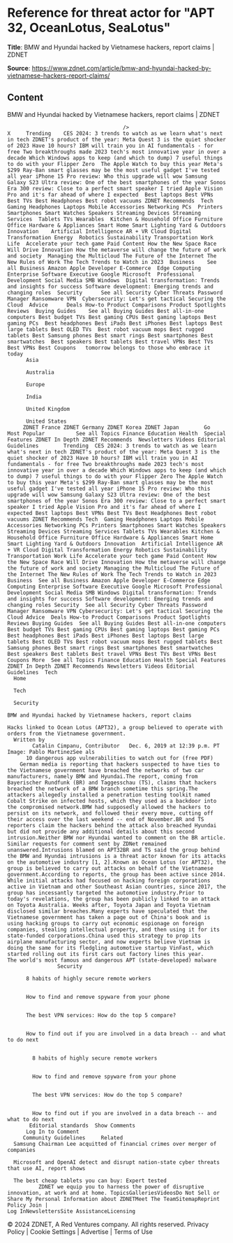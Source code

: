 # Reference for threat actor for "APT 32, OceanLotus, SeaLotus"

**Title**: BMW and Hyundai hacked by Vietnamese hackers, report claims | ZDNET

**Source**: https://www.zdnet.com/article/bmw-and-hyundai-hacked-by-vietnamese-hackers-report-claims/

## Content




BMW and Hyundai hacked by Vietnamese hackers, report claims | ZDNET


                                         />                                                                                                                                                                                                     X     Trending    CES 2024: 3 trends to watch as we learn what's next in tech ZDNET's product of the year: Meta Quest 3 is the quiet shocker of 2023 Have 10 hours? IBM will train you in AI fundamentals - for free Two breakthroughs made 2023 tech's most innovative year in over a decade Which Windows apps to keep (and which to dump) 7 useful things to do with your Flipper Zero  The Apple Watch to buy this year Meta's $299 Ray-Ban smart glasses may be the most useful gadget I've tested all year iPhone 15 Pro review: Who this upgrade will wow Samsung Galaxy S23 Ultra review: One of the best smartphones of the year Sonos Era 300 review: Close to a perfect smart speaker I tried Apple Vision Pro and it's far ahead of where I expected  Best laptops Best VPNs Best TVs Best Headphones Best robot vacuums ZDNET Recommends  Tech    Gaming Headphones Laptops Mobile Accessories Networking PCs  Printers Smartphones Smart Watches Speakers Streaming Devices Streaming Services  Tablets TVs Wearables  Kitchen & Household Office Furniture Office Hardware & Appliances Smart Home Smart Lighting Yard & Outdoors  Innovation    Artificial Intelligence AR + VR Cloud Digital Transformation Energy  Robotics Sustainability Transportation Work Life  Accelerate your tech game Paid Content How the New Space Race Will Drive Innovation How the metaverse will change the future of work and society  Managing the Multicloud The Future of the Internet The New Rules of Work The Tech Trends to Watch in 2023  Business    See all Business Amazon Apple Developer E-Commerce  Edge Computing Enterprise Software Executive Google Microsoft  Professional Development Social Media SMB Windows  Digital transformation: Trends and insights for success Software development: Emerging trends and changing roles  Security      See all Security Cyber Threats Password Manager Ransomware VPN  Cybersecurity: Let's get tactical Securing the Cloud  Advice      Deals How-to Product Comparisons Product Spotlights Reviews  Buying Guides    See all Buying Guides Best all-in-one computers Best budget TVs Best gaming CPUs Best gaming laptops Best gaming PCs  Best headphones Best iPads Best iPhones Best laptops Best large tablets Best OLED TVs  Best robot vacuum mops Best rugged tablets Best Samsung phones Best smart rings Best smartphones Best smartwatches  Best speakers Best tablets Best travel VPNs Best TVs Best VPNs Best Coupons   tomorrow belongs to those who embrace it today       
          Asia
        
          Australia
        
          Europe
        
          India
        
          United Kingdom
        
          United States
         ZDNET France ZDNET Germany ZDNET Korea ZDNET Japan        Go  Most Popular          See all Topics Finance Education Health  Special Features ZDNET In Depth ZDNET Recommends  Newsletters Videos Editorial Guidelines        Trending  CES 2024: 3 trends to watch as we learn what's next in tech ZDNET's product of the year: Meta Quest 3 is the quiet shocker of 2023 Have 10 hours? IBM will train you in AI fundamentals - for free Two breakthroughs made 2023 tech's most innovative year in over a decade Which Windows apps to keep (and which to dump) 7 useful things to do with your Flipper Zero The Apple Watch to buy this year Meta's $299 Ray-Ban smart glasses may be the most useful gadget I've tested all year iPhone 15 Pro review: Who this upgrade will wow Samsung Galaxy S23 Ultra review: One of the best smartphones of the year Sonos Era 300 review: Close to a perfect smart speaker I tried Apple Vision Pro and it's far ahead of where I expected Best laptops Best VPNs Best TVs Best Headphones Best robot vacuums ZDNET Recommends Tech  Gaming Headphones Laptops Mobile Accessories Networking PCs Printers Smartphones Smart Watches Speakers Streaming Devices Streaming Services Tablets TVs Wearables Kitchen & Household Office Furniture Office Hardware & Appliances Smart Home Smart Lighting Yard & Outdoors Innovation  Artificial Intelligence AR + VR Cloud Digital Transformation Energy Robotics Sustainability Transportation Work Life Accelerate your tech game Paid Content How the New Space Race Will Drive Innovation How the metaverse will change the future of work and society Managing the Multicloud The Future of the Internet The New Rules of Work The Tech Trends to Watch in 2023 Business  See all Business Amazon Apple Developer E-Commerce Edge Computing Enterprise Software Executive Google Microsoft Professional Development Social Media SMB Windows Digital transformation: Trends and insights for success Software development: Emerging trends and changing roles Security  See all Security Cyber Threats Password Manager Ransomware VPN Cybersecurity: Let's get tactical Securing the Cloud Advice  Deals How-to Product Comparisons Product Spotlights Reviews Buying Guides  See all Buying Guides Best all-in-one computers Best budget TVs Best gaming CPUs Best gaming laptops Best gaming PCs Best headphones Best iPads Best iPhones Best laptops Best large tablets Best OLED TVs Best robot vacuum mops Best rugged tablets Best Samsung phones Best smart rings Best smartphones Best smartwatches Best speakers Best tablets Best travel VPNs Best TVs Best VPNs Best Coupons More  See all Topics Finance Education Health Special Features ZDNET In Depth ZDNET Recommends Newsletters Videos Editorial Guidelines  Tech     
      Home
    
      Tech
    
      Security
      
    BMW and Hyundai hacked by Vietnamese hackers, report claims
   
    Hacks linked to Ocean Lotus (APT32), a group believed to operate with orders from the Vietnamese government.
      Written by 
            Catalin Cimpanu, Contributor   Dec. 6, 2019 at 12:39 p.m. PT                           Image: Pablo MartinezSee als 
          10 dangerous app vulnerabilities to watch out for (free PDF)
        German media is reporting that hackers suspected to have ties to the Vietnamese government have breached the networks of two car manufacturers, namely BMW and Hyundai.The report, coming from Bayerischer Rundfunk (BR) and Taggesschau (TS), claims that hackers breached the network of a BMW branch sometime this spring.The attackers allegedly installed a penetration testing toolkit named Cobalt Strike on infected hosts, which they used as a backdoor into the compromised network.BMW had supposedly allowed the hackers to persist on its network, and followed their every move, cutting off their access over the last weekend -- end of November.BR and TS reporters claim the hackers behind the attack also breached Hyundai but did not provide any additional details about this second intrusion.Neither BMW nor Hyundai wanted to comment on the BR article. Similar requests for comment sent by ZDNet remained unanswered.Intrusions blamed on APT32BR and TS said the group behind the BMW and Hyundai intrusions is a threat actor known for its attacks on the automotive industry [1, 2].Known as Ocean Lotus (or APT32), the group is believed to carry out attacks on behalf of the Vietnamese government.According to reports, the group has been active since 2014. While initial attacks had focused on hacking foreign corporations active in Vietnam and other Southeast Asian countries, since 2017, the group has incessantly targeted the automotive industry.Prior to today's revelations, the group has been publicly linked to an attack on Toyota Australia. Weeks after, Toyota Japan and Toyota Vietnam disclosed similar breaches.Many experts have speculated that the Vietnamese government has taken a page out of China's book and is using hacking groups to carry out economic espionage on foreign companies, stealing intellectual property, and then using it for its state-funded corporations.China used this strategy to prop its airplane manufacturing sector, and now experts believe Vietnam is doing the same for its fledgling automotive startup VinFast, which started rolling out its first cars out factory lines this year.
    The world's most famous and dangerous APT (state-developed) malware
                    Security    

          8 habits of highly secure remote workers
         

          How to find and remove spyware from your phone
         

          The best VPN services: How do the top 5 compare?
         

          How to find out if you are involved in a data breach -- and what to do next
            

            8 habits of highly secure remote workers
           

            How to find and remove spyware from your phone
           

            The best VPN services: How do the top 5 compare?
           

            How to find out if you are involved in a data breach -- and what to do next
           Editorial standards  Show Comments  
          Log In to Comment
         Community Guidelines     Related   
      Samsung Chairman Lee acquitted of financial crimes over merger of companies
      
      Microsoft and OpenAI detect and disrupt nation-state cyber threats that use AI, report shows
      
      The best cheap tablets you can buy: Expert tested
              ZDNET we equip you to harness the power of disruptive innovation, at work and at home. TopicsGalleriesVideosDo Not Sell or Share My Personal Information about ZDNETMeet The TeamSitemapReprint Policy Join |
    Log InNewslettersSite AssistanceLicensing     
  © 2024 ZDNET, A Red Ventures company. All rights reserved.
 Privacy Policy |
  Cookie Settings |
  Advertise |
  Terms of Use 


